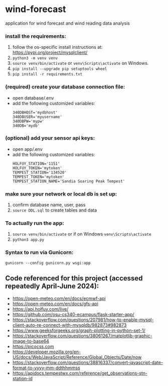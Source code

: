 # wind-forecast
application for wind forecast and wind reading data analysis

### install the requirements:
1) follow the os-specific install instructions at: https://pypi.org/project/mysqlclient/
2) `python3 -m venv venv`
3) `source venv/bin/activate` or `venv\Scripts\activate` on Windows.
4) `pip install --upgrade pip setuptools wheel`
5) `pip install -r requirements.txt`

### (required) create your database connection file:
- open database/.env
- add the following customized variables:
    ```
    340DBHOST='mydbhost'
    340DBUSER='myusername'
    340DBPW='mypw'
    340DB='mydb'
    ```

### (optional) add your sensor api keys:
- open app/.env
- add the following customized variables:
    ```
    HOLFUY_STATION='1151'
    HOLFUY_TOKEN='mytoken'
    TEMPEST_STATION='134520'
    TEMPEST_TOKEN='mytoken'
    TEMPEST_STATION_NAME='Sandia Soaring Peak Tempest'
    ```

### make sure your network or local db is set up:
1) confirm database name, user, pass
2) `source DDL.sql` to create tables and data

### To actually run the app:
1) `source venv/bin/activate` or if on Windows `venv\Scripts\activate`
2) `python3 app.py`

### Syntax to run via Gunicorn:
`gunicorn --config gunicorn.py wsgi:app`

## Code referenced for this project (accessed repeatedly April-June 2024):
- https://open-meteo.com/en/docs/ecmwf-api
- https://open-meteo.com/en/docs/gfs-api
- https://api.holfuy.com/live/ 
- https://github.com/osu-cs340-ecampus/flask-starter-app/
- https://stackoverflow.com/questions/207981/how-to-enable-mysql-client-auto-re-connect-with-mysqldb/982873#982873
- https://www.geeksforgeeks.org/graph-plotting-in-python-set-1/
- https://stackoverflow.com/questions/38061267/matplotlib-graphic-image-to-base64
- https://picocss.com
- https://developer.mozilla.org/en-US/docs/Web/JavaScript/Reference/Global_Objects/Date/now
- https://stackoverflow.com/questions/38816337/convert-javascript-date-format-to-yyyy-mm-ddthhmmss
- https://apidocs.tempestwx.com/reference/get_observations-stn-station-id
